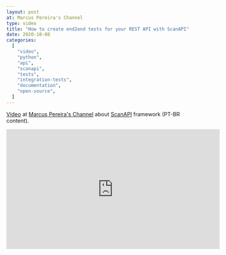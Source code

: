```yaml
---
layout: post
at: Marcus Pereira's Channel
type: video
title: "How to create end2end tests for your REST API with ScanAPI"
date: 2020-10-08
categories:
  [
    "video",
    "python",
    "api",
    "scanapi",
    "tests",
    "integration-tests",
    "documentation",
    "open-source",
  ]
---
```


[Video](https://youtu.be/JIo4sA8LHco) at [Marcus Pereira's Channel](https://www.youtube.com/channel/UCedHFDY78egBPEJXL2d8OiQ) about [ScanAPI](https://scanapi.dev) framework (PT-BR content).

<iframe width="560" height="315" src="https://www.youtube.com/embed/JIo4sA8LHco" title="YouTube video player" frameborder="0" allow="accelerometer; autoplay; clipboard-write; encrypted-media; gyroscope; picture-in-picture" allowfullscreen></iframe>
